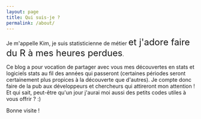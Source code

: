 ```yaml
---
layout: page
title: Qui suis-je ?
permalink: /about/
---
```


<p>Je m'appelle Kim, je suis statisticienne de métier <FONT size="5">et j'adore faire du R à mes heures perdues</FONT>.</p>

<p>Ce blog a pour vocation de partager avec vous mes découvertes en stats et logiciels stats au fil des années qui passeront (certaines périodes seront certainement plus propices à la découverte que d'autres). Je compte donc faire de la pub aux développeurs et chercheurs qui attireront mon attention ! Et qui sait, peut-être qu'un jour j'aurai moi aussi des petits codes utiles à vous offrir ? :)</p>

<p>Bonne visite !</p>
